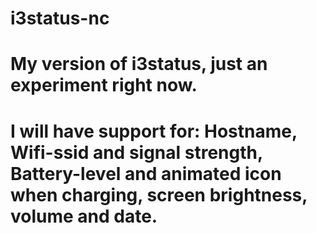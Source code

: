 # i3status-nc
# My version of i3status, just an experiment right now.
# I will have support for: Hostname, Wifi-ssid and signal strength, Battery-level and animated icon when charging, screen brightness, volume and date.
